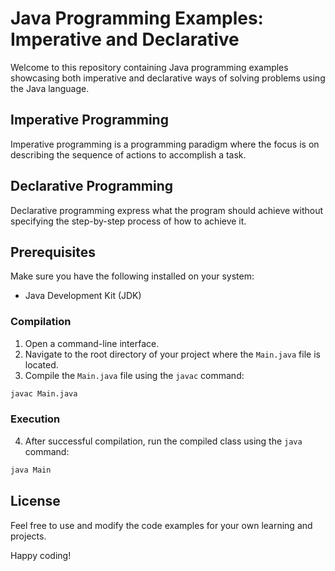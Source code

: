 # Java Programming Examples: Imperative and Declarative

Welcome to this repository containing Java programming examples showcasing both imperative and declarative ways of solving problems using the Java language. 


## Imperative Programming

Imperative programming is a programming paradigm where the focus is on describing the sequence of actions to accomplish a task. 


## Declarative Programming

Declarative programming express what the program should achieve without specifying the step-by-step process of how to achieve it.


## Prerequisites

Make sure you have the following installed on your system:
- Java Development Kit (JDK)

### Compilation

1. Open a command-line interface.
2. Navigate to the root directory of your project where the `Main.java` file is located.
3. Compile the `Main.java` file using the `javac` command:

```sh
javac Main.java
```

### Execution

4. After successful compilation, run the compiled class using the `java` command:

```sh
java Main
```

## License

Feel free to use and modify the code examples for your own learning and projects.

Happy coding!
